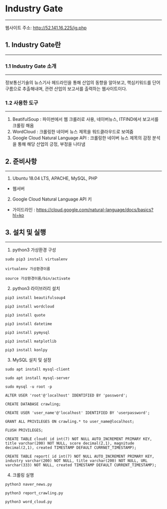 # Industry Gate
---------------

웹사이트 주소: http://52.141.16.225/ig.php

## 1. Industry Gate란
------------------

### 1.1 Industry Gate 소개
-----------------
 정보통신기술의 뉴스기사 헤드라인을 통해 산업의 동향을 알아보고,
 핵심키워드를 단어구름으로 추출해내며, 관련 산업의 보고서를 출력하는 웹사이트이다.

### 1.2 사용한 도구
---------------
1. BeatifulSoup : 파이썬에서 웹 크롤러로 사용, 네이버뉴스, ITFIND에서 보고서를 크롤링 해옴
2. WordCloud : 크롤링한 네이버 뉴스 제목을 워드클라우드로 보여줌
3. Google Cloud Natural Language API : 크롤링한 네이버 뉴스 제목의 감정 분석을 통해 해당 산업의 긍정, 부정을 나타냄

## 2. 준비사항
---------------
1. Ubuntu 18.04 LTS, APACHE, MySQL, PHP
 - 웹서버
2. Google Cloud Natural Language API 키
 - 가이드라인 : https://cloud.google.com/natural-language/docs/basics?hl=ko

## 3. 설치 및 실행
----------
1. python3 가상환경 구성

`sudo pip3 install virtualenv`

`virtualenv 가상환경이름`

`source 가상환경이름/bin/activate`

2. python3 라이브러리 설치

`pip3 install beautifulsoup4`

`pip3 install wordcloud`

`pip3 install quote`

`pip3 install datetime`

`pip3 install pymysql`

`pip3 install matplotlib`

`pip3 install konlpy` 

3. MySQL 설치 및 설정

`sudo apt install mysql-client`

`sudo apt install mysql-server`

`sudo mysql -u root -p`

`ALTER USER 'root'@'localhost' IDENTIFIED BY 'password';`

`CREATE DATABASE crawling;`

`CREATE USER 'user_name'@'localhost' IDENTIFIED BY 'userpassword';`

`GRANT ALL PRIVILEGES ON crawling.* to user_name@localhost;`

`FLUSH PRIVILEGES;`

`CREATE TABLE cloud( id int(7) NOT NULL AUTO_INCREMENT PRIMARY KEY,
		     title varchar(200) NOT NULL,
		     score decimal(2,1),
		     magnitude decimal(2,1),
		     created TIMESTAMP DEFAULT CURRNET_TIMESTAMP);`

`CREATE TABLE report( id int(7) NOT NULL AUTO_INCREMENT PRIMARY KEY,
		      industry varchar(200) NOT NULL,
		      title varchar(200) NOT NULL,
		      URL varchar(333) NOT NULL,
		      created TIMESTAMP DEFAULT CURRENT_TIMESTAMP);`

4. 크롤링 실행

`python3 naver_news.py`

`python3 report_crawling.py`

`python3 word_cloud.py`
